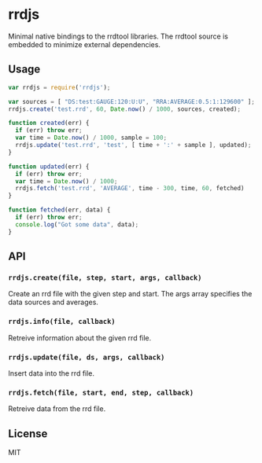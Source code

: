 rrdjs
=====

Minimal native bindings to the rrdtool libraries. The rrdtool source is embedded to minimize external dependencies.

## Usage

```javascript
var rrdjs = require('rrdjs');

var sources = [ "DS:test:GAUGE:120:U:U", "RRA:AVERAGE:0.5:1:129600" ];
rrdjs.create('test.rrd', 60, Date.now() / 1000, sources, created);

function created(err) {
  if (err) throw err;
  var time = Date.now() / 1000, sample = 100;
  rrdjs.update('test.rrd', 'test', [ time + ':' + sample ], updated);
}

function updated(err) {
  if (err) throw err;
  var time = Date.now() / 1000;
  rrdjs.fetch('test.rrd', 'AVERAGE', time - 300, time, 60, fetched)
}

function fetched(err, data) {
  if (err) throw err;
  console.log("Got some data", data);
}
```

## API

### `rrdjs.create(file, step, start, args, callback)`
Create an rrd file with the given step and start. The args array specifies the data sources and averages.

### `rrdjs.info(file, callback)`
Retreive information about the given rrd file.

### `rrdjs.update(file, ds, args, callback)`
Insert data into the rrd file.

### `rrdjs.fetch(file, start, end, step, callback)`
Retreive data from the rrd file.

## License

  MIT
